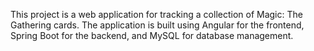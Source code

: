 This project is a web application for tracking a collection of Magic: The Gathering cards. The application is built using Angular for the frontend, Spring Boot for the backend, and MySQL for database management.
